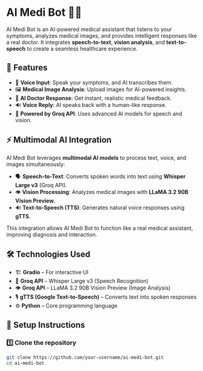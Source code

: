 # AI Medi Bot 🤖🏥  

AI Medi Bot is an AI-powered medical assistant that listens to your symptoms, analyzes medical images, and provides intelligent responses like a real doctor. It integrates **speech-to-text**, **vision analysis**, and **text-to-speech** to create a seamless healthcare experience.

## 🚀 Features  
- 🎤 **Voice Input**: Speak your symptoms, and AI transcribes them.  
- 🖼 **Medical Image Analysis**: Upload images for AI-powered insights.  
- 💬 **AI Doctor Response**: Get instant, realistic medical feedback.  
- 🔊 **Voice Reply**: AI speaks back with a human-like response.  
- 🧠 **Powered by Groq API**: Uses advanced AI models for speech and vision.  

## ⚡ Multimodal AI Integration  
AI Medi Bot leverages **multimodal AI models** to process text, voice, and images simultaneously:  
- 🗣 **Speech-to-Text**: Converts spoken words into text using **Whisper Large v3** (Groq API).  
- 👁 **Vision Processing**: Analyzes medical images with **LLaMA 3.2 90B Vision Preview**.  
- 🔊 **Text-to-Speech (TTS)**: Generates natural voice responses using **gTTS**.  

This integration allows AI Medi Bot to function like a real medical assistant, improving diagnosis and interaction.  

## 🛠 Technologies Used  
- 🏗 **Gradio** – For interactive UI  
- 🧠 **Groq API** – Whisper Large v3 (Speech Recognition)  
- 👁 **Groq API** – LLaMA 3.2 90B Vision Preview (Image Analysis)  
- 🎙 **gTTS (Google Text-to-Speech)** – Converts text into spoken responses  
- ⚙️ **Python** – Core programming language  

## 📌 Setup Instructions  

### 1️⃣ Clone the repository  
```sh
git clone https://github.com/your-username/ai-medi-bot.git
cd ai-medi-bot
